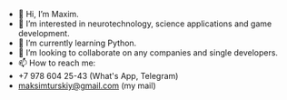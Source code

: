 - 👋 Hi, I’m Maxim.
- 👀 I’m interested in neurotechnology, science applications and game development.
- 🌱 I’m currently learning Python.
- 💞️ I’m looking to collaborate on any companies and single developers.
- 📫 How to reach me:
- +7 978 604 25-43 (What's App, Telegram)
- maksimturskiy@gmail.com (my mail)

<!---
Makstur10/Makstur10 is a ✨ special ✨ repository because its `README.md` (this file) appears on your GitHub profile.
You can click the Preview link to take a look at your changes.
--->
